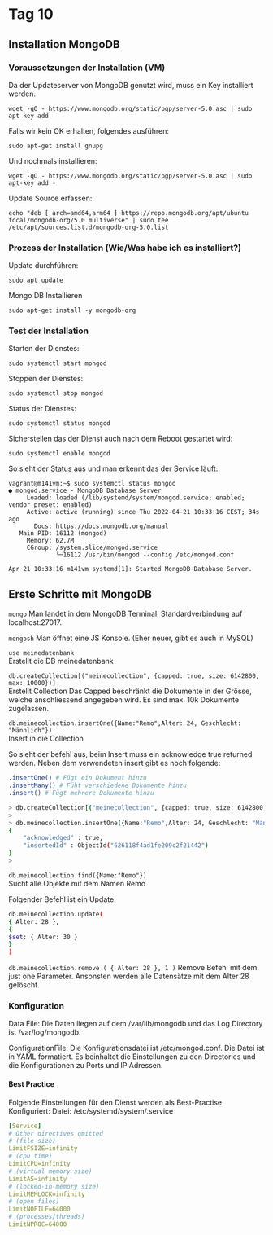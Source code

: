 # Tag 10

## Installation MongoDB

### Voraussetzungen der Installation (VM)

Da der Updateserver von MongoDB genutzt wird, muss ein Key installiert werden.

`wget -qO - https://www.mongodb.org/static/pgp/server-5.0.asc | sudo apt-key add -`

Falls wir kein OK erhalten, folgendes ausführen:

`sudo apt-get install gnupg`

Und nochmals installieren:

`wget -qO - https://www.mongodb.org/static/pgp/server-5.0.asc | sudo apt-key add -`

Update Source erfassen:

`echo "deb [ arch=amd64,arm64 ] https://repo.mongodb.org/apt/ubuntu focal/mongodb-org/5.0 multiverse" | sudo tee /etc/apt/sources.list.d/mongodb-org-5.0.list`

### Prozess der Installation (Wie/Was habe ich es installiert?)

Update durchführen:

`sudo apt update`

Mongo DB Installieren

`sudo apt-get install -y mongodb-org`

### Test der Installation

Starten der Dienstes:

`sudo systemctl start mongod`

Stoppen der Dienstes:

`sudo systemctl stop mongod`

Status der Dienstes:

`sudo systemctl status mongod`

Sicherstellen das der Dienst auch nach dem Reboot gestartet wird:

`sudo systemctl enable mongod`

So sieht der Status aus und man erkennt das der Service läuft:

```mongodb
vagrant@m141vm:~$ sudo systemctl status mongod
● mongod.service - MongoDB Database Server
     Loaded: loaded (/lib/systemd/system/mongod.service; enabled; vendor preset: enabled)
     Active: active (running) since Thu 2022-04-21 10:33:16 CEST; 34s ago
       Docs: https://docs.mongodb.org/manual
   Main PID: 16112 (mongod)
     Memory: 62.7M
     CGroup: /system.slice/mongod.service
             └─16112 /usr/bin/mongod --config /etc/mongod.conf

Apr 21 10:33:16 m141vm systemd[1]: Started MongoDB Database Server.
```

## Erste Schritte mit MongoDB

`mongo`
Man landet in dem MongoDB Terminal. Standardverbindung auf localhost:27017.

`mongosh`
Man öffnet eine JS Konsole. (Eher neuer, gibt es auch in MySQL)

`use meinedatenbank`  
Erstellt die DB meinedatenbank

`db.createCollection[("meinecollection", {capped: true, size: 6142800, max: 10000})]`  
Erstellt Collection
Das Capped beschränkt die Dokumente in der Grösse, welche anschliessend angegeben wird. Es sind max. 10k Dokumente zugelassen.

`db.meinecollection.insertOne({Name:"Remo",Alter: 24, Geschlecht: "Männlich"})`  
Insert in die Collection

So sieht der befehl aus, beim Insert muss ein acknowledge true returned werden.
Neben dem verwendeten insert gibt es noch folgende:

```bash
.insertOne() # Fügt ein Dokument hinzu
.insertMany() # Füht verschiedene Dokumente hinzu
.insert() # Fügt mehrere Dokumente hinzu
```



```bash
> db.createCollection[("meinecollection", {capped: true, size: 6142800, max: 10000})]
> 
> db.meinecollection.insertOne({Name:"Remo",Alter: 24, Geschlecht: "Männlich"})
{
	"acknowledged" : true,
	"insertedId" : ObjectId("626118f4ad1fe209c2f21442")
}
> 
```

`db.meinecollection.find({Name:"Remo"})`  
Sucht alle Objekte mit dem Namen Remo

Folgender Befehl ist ein Update:

```bash
db.meinecollection.update(
{ Alter: 28 },
{
$set: { Alter: 30 }
}
)
```

`db.meinecollection.remove ( { Alter: 28 }, 1 )`
Remove Befehl mit dem just one Parameter. Ansonsten werden alle Datensätze mit dem Alter 28 gelöscht.

### Konfiguration

Data File:
Die Daten liegen auf dem /var/lib/mongodb und das Log Directory ist /var/log/mongodb.

ConfigurationFile:
Die Konfigurationsdatei ist /etc/mongod.conf. Die Datei ist in YAML formatiert.
Es beinhaltet die Einstellungen zu den Directories und die Konfigurationen zu Ports und IP Adressen.

#### Best Practice

Folgende Einstellungen für den Dienst werden als Best-Practise Konfiguriert:
Datei: /etc/systemd/system/<process-name>.service

```yaml
[Service]
# Other directives omitted
# (file size)
LimitFSIZE=infinity
# (cpu time)
LimitCPU=infinity
# (virtual memory size)
LimitAS=infinity
# (locked-in-memory size)
LimitMEMLOCK=infinity
# (open files)
LimitNOFILE=64000
# (processes/threads)
LimitNPROC=64000
```
